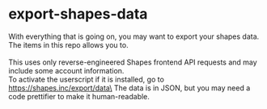 # export-shapes-data
With everything that is going on, you may want to export your shapes data. The items in this repo allows you to.\
\
This uses only reverse-engineered Shapes frontend API requests and may include some account information.\
To activate the userscript if it is installed, go to https://shapes.inc/export/data\
The data is in JSON, but you may need a code prettifier to make it human-readable.
